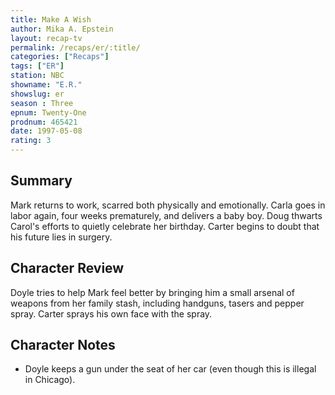 ```yaml
---
title: Make A Wish
author: Mika A. Epstein
layout: recap-tv
permalink: /recaps/er/:title/
categories: ["Recaps"]
tags: ["ER"]
station: NBC
showname: "E.R."
showslug: er
season : Three  
epnum: Twenty-One  
prodnum: 465421    
date: 1997-05-08  
rating: 3  
---
```


## Summary  
  
Mark returns to work, scarred both physically and emotionally. Carla goes in labor again, four weeks prematurely, and delivers a baby boy. Doug thwarts Carol's efforts to quietly celebrate her birthday. Carter begins to doubt that his future lies in surgery.

## Character Review  
  
Doyle tries to help Mark feel better by bringing him a small arsenal of weapons from her family stash, including handguns, tasers and pepper spray. Carter sprays his own face with the spray.

## Character Notes  
  
* Doyle keeps a gun under the seat of her car (even though this is illegal in Chicago).